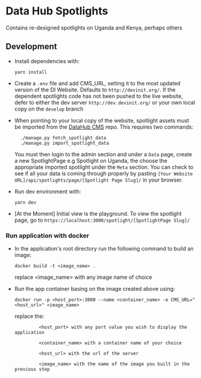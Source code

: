 # Data Hub Spotlights

Contains re-designed spotlights on Uganda and Kenya, perhaps others

## Development

- Install dependencies with:

      yarn install

- Create a `.env` file and add CMS_URL, setting it to the most updated version of the DI Website. Defaults to `http://devinit.org/`.
If the dependent spotlights code has not been pushed to the live website, defer to either the dev server `http://dev.devinit.org/` or your own local copy on the `develop` branch

- When pointing to your local copy of the website, spotlight assets must be imported from the [DataHub CMS](https://github.com/devinit/datahub-cms) repo.
This requires two commands:

        ./manage.py fetch_spotlight_data
        ./manage.py import_spotlight_data

  You must then login to the admin section and under a `Data` page, create a new SpotlightPage e.g Spotlight on Uganda, the choose the appropriate imported spotlight under the `Meta` section. You can check to see if all your data is coming through properly by pasting `[Your Website URL]/api/spotlights/page/[Spotlight Page Slug]/` in your browser.

- Run dev environment with:

      yarn dev

- [At the Moment] Initial view is the playground. To view the spotlight page, go to `https://localhost:3000/spotlight/[SpotlightPage Slug]/`

### Run application with docker

- In the application's root directory run the following command to build an image:

      docker build -t <image_name> .

   replace <image_name> with any image name of choice

- Run the app container basing on the image created above using:

      docker run -p <host_port>:3000 --name <container_name> -e CMS_URL="<host_url>" <image_name>

   replace the:

               <host_port> with any port value you wish to display the application

               <container_name> with a container name of your choice

               <host_url> with the url of the server

               <image_name> with the name of the image you built in the previous step
